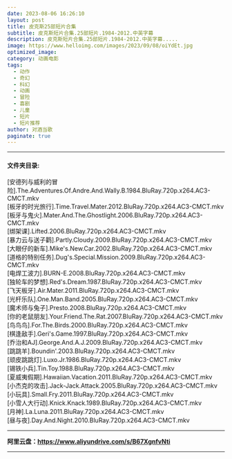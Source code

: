 ```yaml
---
date: 2023-08-06 16:26:10
layout: post
title: 皮克斯25部短片合集
subtitle: 皮克斯短片合集.25部短片.1984-2012.中英字幕
description: 皮克斯短片合集.25部短片.1984-2012.中英字幕.....  
image: https://www.helloimg.com/images/2023/09/08/oiYdEt.jpg
optimized_image: 
category: 动画电影
tags:
  - 动作
  - 奇幻
  - 科幻
  - 动画
  - 冒险
  - 喜剧
  - 儿童
  - 短片
  - 短片推荐
author: 对酒当歌
paginate: true
---
```


---

#### 文件夹目录:

[安德列与威利的冒险].The.Adventures.Of.Andre.And.Wally.B.1984.BluRay.720p.x264.AC3-CMCT.mkv  
[板牙的时光旅行].Time.Travel.Mater.2012.BluRay.720p.x264.AC3-CMCT.mkv  
[板牙与鬼火].Mater.And.The.Ghostlight.2006.BluRay.720p.x264.AC3-CMCT.mkv  
[绑架课].Lifted.2006.BluRay.720p.x264.AC3-CMCT.mkv  
[暴力云与送子鹳].Partly.Cloudy.2009.BluRay.720p.x264.AC3-CMCT.mkv  
[大眼仔的新车].Mike's.New.Car.2002.BluRay.720p.x264.AC3-CMCT.mkv  
[道格的特别任务].Dug's.Special.Mission.2009.BluRay.720p.x264.AC3-CMCT.mkv  
[电焊工波力].BURN-E.2008.BluRay.720p.x264.AC3-CMCT.mkv  
[独轮车的梦想].Red's.Dream.1987.BluRay.720p.x264.AC3-CMCT.mkv  
[飞天板牙].Air.Mater.2011.BluRay.720p.x264.AC3-CMCT.mkv  
[光杆乐队].One.Man.Band.2005.BluRay.720p.x264.AC3-CMCT.mkv  
[魔术师与兔子].Presto.2008.BluRay.720p.x264.AC3-CMCT.mkv  
[你的老鼠朋友].Your.Friend.The.Rat.2007.BluRay.720p.x264.AC3-CMCT.mkv  
[鸟鸟鸟].For.The.Birds.2000.BluRay.720p.x264.AC3-CMCT.mkv  
[棋逢敌手].Geri's.Game.1997.BluRay.720p.x264.AC3-CMCT.mkv  
[乔治和AJ].George.And.A.J.2009.BluRay.720p.x264.AC3-CMCT.mkv  
[跳跳羊].Boundin'.2003.BluRay.720p.x264.AC3-CMCT.mkv  
[顽皮跳跳灯].Luxo.Jr.1986.BluRay.720p.x264.AC3-CMCT.mkv  
[锡铁小兵].Tin.Toy.1988.BluRay.720p.x264.AC3-CMCT.mkv  
[夏威夷假期].Hawaiian.Vacation.2011.BluRay.720p.x264.AC3-CMCT.mkv  
[小杰克的攻击].Jack-Jack.Attack.2005.BluRay.720p.x264.AC3-CMCT.mkv  
[小玩具].Small.Fry.2011.BluRay.720p.x264.AC3-CMCT.mkv  
[小雪人大行动].Knick.Knack.1989.BluRay.720p.x264.AC3-CMCT.mkv  
[月神].La.Luna.2011.BluRay.720p.x264.AC3-CMCT.mkv  
[昼与夜].Day.And.Night.2010.BluRay.720p.x264.AC3-CMCT.mkv  

---

**阿里云盘：<https://www.aliyundrive.com/s/B67XgnfvNti>**

---

